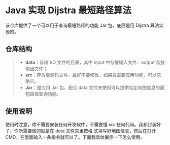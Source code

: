 # Java 实现 Dijstra 最短路径算法

该仓库提供了一个可以用于查询最短路径的功能 Jar 包，底层是用 Dijstra 算法实现的。

## 仓库结构

> + **data**：存储 I/O 文件的目录，其中 input 中存放输入文件、output 存放输出文件；
> + **src**：存放着源码文件，最好不要修改。如果只需要应用功能，可以忽略它。
> + **Jar**：是应用 Jar 包，配合 data 文件夹使用可以提供给定地图信息的最短路径查询功能。

## 使用说明

使用时注意，你不需要安装任何开发软件，不需要懂 src 任何代码。我都封装好了，你所需要做的就是在 data 文件夹里按格
式填写好地图信息，然后在打开 CMD，在里面输入一条指令就可以了。下面我具体展示一下怎么使用。
